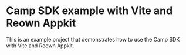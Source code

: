 # Camp SDK example with Vite and Reown Appkit
This is an example project that demonstrates how to use the Camp SDK with Vite and Reown Appkit.